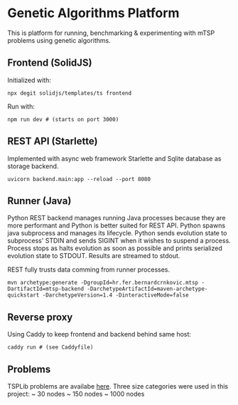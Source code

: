 # Genetic Algorithms Platform
This is platform for running, benchmarking & experimenting with mTSP problems using
genetic algorithms.

## Frontend (SolidJS)
Initialized with:
```shell
npx degit solidjs/templates/ts frontend
```
Run with:
```shell
npm run dev # (starts on port 3000)
```

## REST API (Starlette)
Implemented with async web framework Starlette and Sqlite database as storage backend.
```shell
uvicorn backend.main:app --reload --port 8080
```

## Runner (Java)
Python REST backend manages running Java processes because they are more performant
and Python is better suited for REST API. Python spawns java subprocess and manages
its lifecycle. Python sends evolution state to subprocess' STDIN and sends SIGINT
when it wishes to suspend a process. Process stops as halts evolution as soon as
possible and prints serialized evolution state to STDOUT. Results are streamed to stdout.

REST fully trusts data comming from runner processes.

```shell
mvn archetype:generate -DgroupId=hr.fer.bernardcrnkovic.mtsp -DartifactId=mtsp-backend -DarchetypeArtifactId=maven-archetype-quickstart -DarchetypeVersion=1.4 -DinteractiveMode=false
```

## Reverse proxy
Using Caddy to keep frontend and backend behind same host:
```shell
caddy run # (see Caddyfile)
```

## Problems
TSPLib problems are availabe [here](http://comopt.ifi.uni-heidelberg.de/software/TSPLIB95/tsp/).
Three size categories were used in this project:
~ 30 nodes
~ 150 nodes
~ 1000 nodes

